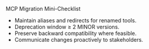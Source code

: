MCP Migration Mini-Checklist

- Maintain aliases and redirects for renamed tools.
- Deprecation window ≥ 2 MINOR versions.
- Preserve backward compatibility where feasible.
- Communicate changes proactively to stakeholders.

